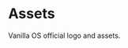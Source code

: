# Assets
Vanilla OS official logo and assets.

[CC-BY-SA4]: https://creativecommons.org/licenses/by-sa/4.0/ "More info on CC BY-SA 4.0"